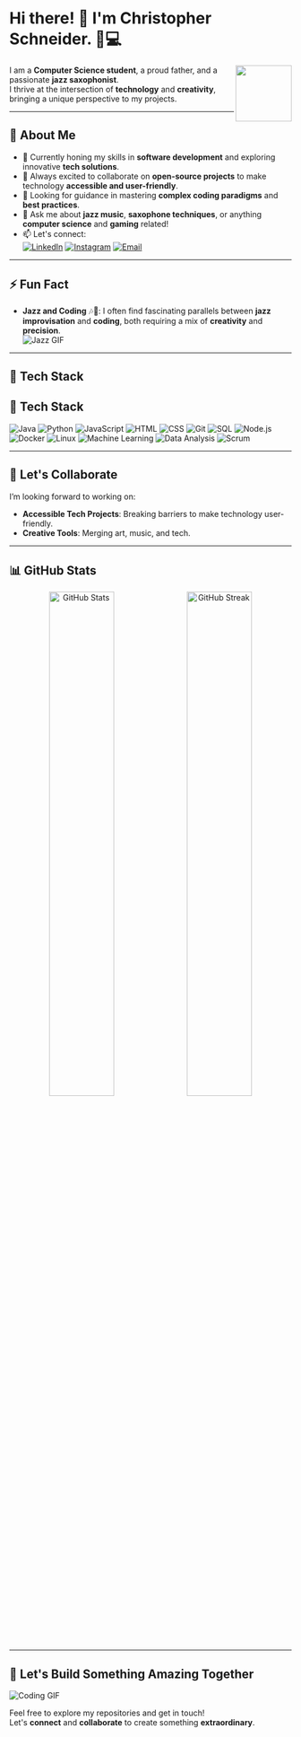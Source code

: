 # Hi there! 👋 I'm Christopher Schneider. 🎷💻

<img src="https://media.giphy.com/media/JIX9t2j0ZTN9S/giphy.gif" width="100" align="right" />

I am a **Computer Science student**, a proud father, and a passionate **jazz saxophonist**.  
I thrive at the intersection of **technology** and **creativity**, bringing a unique perspective to my projects.

---

## 🚀 About Me

- 🎯 Currently honing my skills in **software development** and exploring innovative **tech solutions**.  
- 🌟 Always excited to collaborate on **open-source projects** to make technology **accessible and user-friendly**.  
- 🧠 Looking for guidance in mastering **complex coding paradigms** and **best practices**.  
- 🎷 Ask me about **jazz music**, **saxophone techniques**, or anything **computer science** and **gaming** related!  
- 📫 Let's connect:  
  [![LinkedIn](https://img.shields.io/badge/-LinkedIn-blue?logo=linkedin&style=for-the-badge)](https://www.linkedin.com/in/christopher-schneider-7a0442276/) 
  [![Instagram](https://img.shields.io/badge/-Instagram-ff69b4?logo=instagram&style=for-the-badge)](https://instagram.com/ChrisKnorri) 
  [![Email](https://img.shields.io/badge/-Email-grey?logo=gmail&style=for-the-badge)](mailto:christopher.schneider@gmx.net)  

---

## ⚡ Fun Fact  

- **Jazz and Coding** 🎶🤖: I often find fascinating parallels between **jazz improvisation** and **coding**, both requiring a mix of **creativity** and **precision**.  
![Jazz GIF](https://media.giphy.com/media/xT0xeJpnrWC4XWblEk/giphy.gif)

---

## 🔨 Tech Stack

## 🔨 Tech Stack

![Java](https://img.shields.io/badge/-Java-007396?style=for-the-badge&logo=java&logoColor=white)
![Python](https://img.shields.io/badge/-Python-3776AB?style=for-the-badge&logo=python&logoColor=white)
![JavaScript](https://img.shields.io/badge/-JavaScript-F7DF1E?style=for-the-badge&logo=javascript&logoColor=black)
![HTML](https://img.shields.io/badge/-HTML-E34F26?style=for-the-badge&logo=html5&logoColor=white)
![CSS](https://img.shields.io/badge/-CSS-1572B6?style=for-the-badge&logo=css3&logoColor=white)
![Git](https://img.shields.io/badge/-Git-F05032?style=for-the-badge&logo=git&logoColor=white)
![SQL](https://img.shields.io/badge/-SQL-4479A1?style=for-the-badge&logo=postgresql&logoColor=white)
![Node.js](https://img.shields.io/badge/-Node.js-339933?style=for-the-badge&logo=nodedotjs&logoColor=white)
![Docker](https://img.shields.io/badge/-Docker-2496ED?style=for-the-badge&logo=docker&logoColor=white)
![Linux](https://img.shields.io/badge/-Linux-FCC624?style=for-the-badge&logo=linux&logoColor=black)
![Machine Learning](https://img.shields.io/badge/-Machine%20Learning-FF6F00?style=for-the-badge&logo=tensorflow&logoColor=white)
![Data Analysis](https://img.shields.io/badge/-Data%20Analysis-4A90E2?style=for-the-badge&logo=pandas&logoColor=white)
![Scrum](https://img.shields.io/badge/-Scrum-6DB33F?style=for-the-badge&logo=scrum&logoColor=white)

---

## 👯 Let's Collaborate  

I’m looking forward to working on:  
- **Accessible Tech Projects**: Breaking barriers to make technology user-friendly.  
- **Creative Tools**: Merging art, music, and tech.  

---

## 📊 GitHub Stats  

<div align="center">
  <img src="https://github-readme-stats.vercel.app/api?username=ChrisKnorri&show_icons=true&theme=radical" alt="GitHub Stats" width="48%" />
  <img src="https://github-readme-streak-stats.herokuapp.com/?user=ChrisKnorri&theme=radical" alt="GitHub Streak" width="48%" />
</div>

---

## 🌟 Let's Build Something Amazing Together  

![Coding GIF](https://media.giphy.com/media/3o7aD4s0Xnm95VIi6k/giphy.gif)

Feel free to explore my repositories and get in touch!  
Let's **connect** and **collaborate** to create something **extraordinary**.
